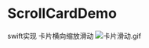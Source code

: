 # ScrollCardDemo
swift实现 卡片横向缩放滑动
![卡片滑动.gif](http://upload-images.jianshu.io/upload_images/1306765-340b5754d9e6879a.gif?imageMogr2/auto-orient/strip)
